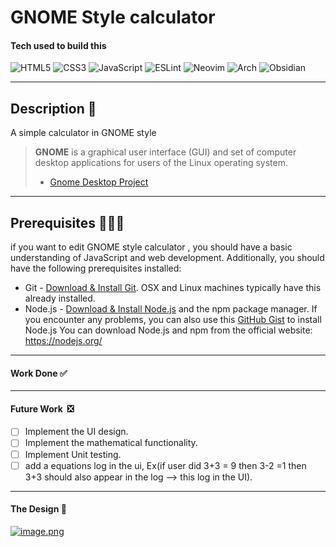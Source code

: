 #  GNOME Style calculator
#### Tech  used  to  build this   
  ![HTML5](https://img.shields.io/badge/html5-%23E34F26.svg?style=for-the-badge&logo=html5&logoColor=white) ![CSS3](https://img.shields.io/badge/css3-%231572B6.svg?style=for-the-badge&logo=css3&logoColor=white) ![JavaScript](https://img.shields.io/badge/javascript-%23323330.svg?style=for-the-badge&logo=javascript&logoColor=%23F7DF1E)  ![ESLint](https://img.shields.io/badge/ESLint-4B3263?style=for-the-badge&logo=eslint&logoColor=white)  ![Neovim](https://img.shields.io/badge/NeoVim-%2357A143.svg?&style=for-the-badge&logo=neovim&logoColor=white)  ![Arch](https://img.shields.io/badge/Arch%20Linux-1793D1?logo=arch-linux&logoColor=fff&style=for-the-badge)   ![Obsidian](https://img.shields.io/badge/Obsidian-%23483699.svg?style=for-the-badge&logo=obsidian&logoColor=white)
  
-----
## Description 🌠
A  simple calculator in GNOME style 
> **GNOME** is a graphical user interface (GUI) and set of computer desktop  applications for users of the Linux operating system.
> -  [Gnome  Desktop  Project](https://www.gnome.org/)

----
## Prerequisites 👷🏽‍♂️
if  you  want to  edit  GNOME  style calculator , you should have a basic understanding of JavaScript and web development. Additionally, you should have the following prerequisites installed:
* Git - [Download & Install Git](https://git-scm.com/downloads). OSX and Linux machines typically have this already installed.
* Node.js - [Download & Install Node.js](https://nodejs.org/en/download/) and the npm package manager. If you encounter any problems, you can also use this [GitHub Gist](https://gist.github.com/isaacs/579814) to install Node.js
You can download Node.js and npm from the official website: https://nodejs.org/
---

#### Work Done ✅
---
#### Future Work  ❎
- [ ] Implement the UI design.
- [ ] Implement the mathematical functionality.
- [ ] Implement  Unit testing.
- [ ] add a equations log in the ui, Ex(if user did 3+3 =  9  then 3-2 =1 then 3+3 should also appear in the log -->  this  log in  the UI).
---
#### The Design  🌆
[![image.png](https://i.postimg.cc/bwL7RCzH/image.png)](https://postimg.cc/nXjSF19C)
